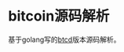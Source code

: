 
# bitcoin源码解析

基于golang写的[btcd][2]版本源码解析。



[1]:<https://github.com/bitcoinbook/bitcoinbook>
[2]:<https://github.com/btcsuite/btcd>